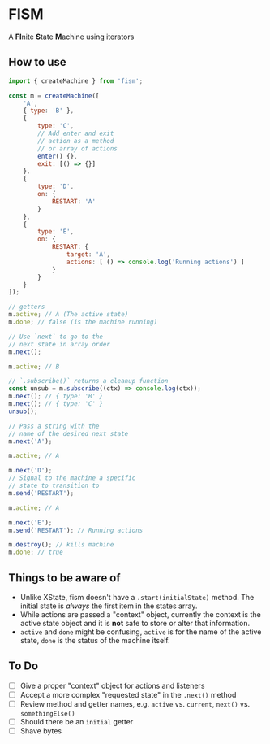 # FISM

A **FI**nite **S**tate **M**achine using iterators

## How to use

```js
import { createMachine } from 'fism';

const m = createMachine([
    'A',
    { type: 'B' },
    {
        type: 'C',
        // Add enter and exit 
        // action as a method
        // or array of actions
        enter() {},
        exit: [() => {}]
    },
    {
        type: 'D',
        on: {
            RESTART: 'A'
        }
    },
    {
        type: 'E',
        on: {
            RESTART: {
                target: 'A',
                actions: [ () => console.log('Running actions') ]
            }
        }
    }
]);

// getters
m.active; // A (The active state)
m.done; // false (is the machine running)

// Use `next` to go to the
// next state in array order
m.next();

m.active; // B

// `.subscribe()` returns a cleanup function
const unsub = m.subscribe((ctx) => console.log(ctx));
m.next(); // { type: 'B' }
m.next(); // { type: 'C' }
unsub();

// Pass a string with the
// name of the desired next state
m.next('A');

m.active; // A

m.next('D');
// Signal to the machine a specific
// state to transition to
m.send('RESTART');

m.active; // A

m.next('E');
m.send('RESTART'); // Running actions

m.destroy(); // kills machine
m.done; // true
```

## Things to be aware of

- Unlike XState, fism doesn't have a `.start(initialState)` method. The initial state is _always_ the first item in the states array.
- While actions are passed a "context" object, currently the context is the active state object and it is **not** safe to store or alter that information.
- `active` and `done` might be confusing, `active` is for the name of the active state, `done` is the status of the machine itself.

## To Do
- [ ] Give a proper "context" object for actions and listeners
- [ ] Accept a more complex "requested state" in the `.next()` method
- [ ] Review method and getter names, e.g. `active` vs. `current`, `next()` vs. `somethingElse()`
- [ ] Should there be an `initial` getter
- [ ] Shave bytes